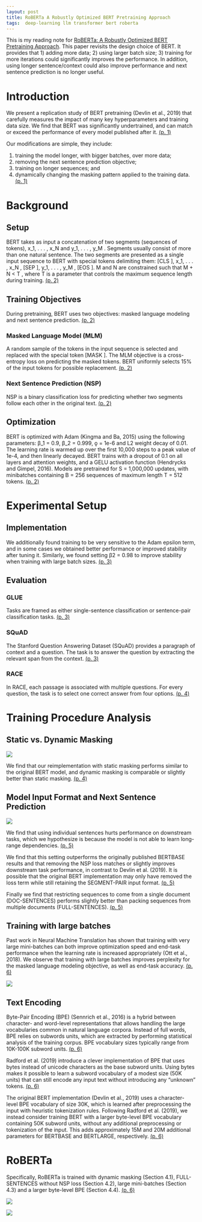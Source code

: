 ```yaml
---
layout: post
title: RoBERTa A Robustly Optimized BERT Pretraining Approach
tags:  deep-learning llm transformer bert roberta
---
```


This is my reading note for [RoBERTa: A Robustly Optimized BERT Pretraining Approach](http://arxiv.org/abs/1907.11692). This paper revisits the design choice of BERT. It provides that 1) adding more data; 2) using larger batch size; 3) training for more iterations could significantly improves the performance. In addition, using longer sentence/context could also improve performance and next sentence prediction is no longer useful.

# Introduction
We present a replication study of BERT pretraining (Devlin et al., 2019) that carefully measures the impact of many key hyperparameters and training data size. We find that BERT was significantly undertrained, and can match or exceed the performance of every model published after it. [(p. 1)](zotero://open-pdf/library/items/W24XMWF8?page=1&annotation=C9M49BTC)

Our modifications are simple, they include:
1. training the model longer, with bigger batches, over more data;
2. removing the next sentence prediction objective;
3. training on longer sequences; and
4. dynamically changing the masking pattern applied to the training data. [(p. 1)](zotero://open-pdf/library/items/W24XMWF8?page=1&annotation=BCD2M57Z)

# Background
## Setup
BERT takes as input a concatenation of two segments (sequences of tokens), x_1, . . . , x_N and y_1, . . . , y_M . Segments usually consist of more than one natural sentence. The two segments are presented as a single input sequence to BERT with special tokens delimiting them: [CLS ], x_1, . . . , x_N , [SEP ], y_1, . . . , y_M , [EOS ]. M and N are constrained such that M + N < T , where T is a parameter that controls the maximum sequence length during training. [(p. 2)](zotero://open-pdf/library/items/W24XMWF8?page=2&annotation=V2EJRFTC)

## Training Objectives
During pretraining, BERT uses two objectives: masked language modeling and next sentence prediction. [(p. 2)](zotero://open-pdf/library/items/W24XMWF8?page=2&annotation=VMNHHD2U)

### Masked Language Model (MLM)
A random sample of the tokens in the input sequence is selected and replaced with the special token [MASK ]. The MLM objective is a cross-entropy loss on predicting the masked tokens. BERT uniformly selects 15% of the input tokens for possible replacement. [(p. 2)](zotero://open-pdf/library/items/W24XMWF8?page=2&annotation=2MMWE6Z6)

### Next Sentence Prediction (NSP) 
NSP is a binary classification loss for predicting whether two segments follow each other in the original text. [(p. 2)](zotero://open-pdf/library/items/W24XMWF8?page=2&annotation=CF9AUK4W)

## Optimization
BERT is optimized with Adam (Kingma and Ba, 2015) using the following parameters: β_1 = 0.9, β_2 = 0.999, ǫ = 1e-6 and L2 weight decay of 0.01. The learning rate is warmed up over the first 10,000 steps to a peak value of 1e-4, and then linearly decayed. BERT trains with a dropout of 0.1 on all layers and attention weights, and a GELU activation function (Hendrycks and Gimpel, 2016). Models are pretrained for S = 1,000,000 updates, with minibatches containing B = 256 sequences of maximum length T = 512 tokens. [(p. 2)](zotero://open-pdf/library/items/W24XMWF8?page=2&annotation=D5MN7N64)

# Experimental Setup
## Implementation
We additionally found training to be very sensitive to the Adam epsilon term, and in some cases we obtained better performance or improved stability after tuning it. Similarly, we found setting β2 = 0.98 to improve stability when training with large batch sizes. [(p. 3)](zotero://open-pdf/library/items/W24XMWF8?page=3&annotation=9X7LIHRH)

## Evaluation
### GLUE
Tasks are framed as either single-sentence classification or sentence-pair classification tasks. [(p. 3)](zotero://open-pdf/library/items/W24XMWF8?page=3&annotation=XTLHIGVL)

### SQuAD
The Stanford Question Answering Dataset (SQuAD) provides a paragraph of context and a question. The task is to answer the question by extracting the relevant span from the context. [(p. 3)](zotero://open-pdf/library/items/W24XMWF8?page=3&annotation=N4Q6WSDE)

### RACE
In RACE, each passage is associated with multiple questions. For every question, the task is to select one correct answer from four options. [(p. 4)](zotero://open-pdf/library/items/W24XMWF8?page=4&annotation=B6H6PJWS)

# Training Procedure Analysis
## Static vs. Dynamic Masking
![](https://raw.githubusercontent.com/zhangtemplar/zhangtemplar.github.io/master/uPic/liuRoBERTaRobustlyOptimized2019-4-x303-y618.png) 

We find that our reimplementation with static masking performs similar to the original BERT model, and dynamic masking is comparable or slightly better than static masking. [(p. 4)](zotero://open-pdf/library/items/W24XMWF8?page=4&annotation=ZDVNKC3A)

## Model Input Format and Next Sentence Prediction
![](https://raw.githubusercontent.com/zhangtemplar/zhangtemplar.github.io/master/uPic/liuRoBERTaRobustlyOptimized2019-5-x67-y557.png) 

We find that using individual sentences hurts performance on downstream tasks, which we hypothesize is because the model is not able to learn long-range dependencies. [(p. 5)](zotero://open-pdf/library/items/W24XMWF8?page=5&annotation=M7RJBQCH)

We find that this setting outperforms the originally published BERTBASE results and that removing the NSP loss matches or slightly improves downstream task performance, in contrast to Devlin et al. (2019). It is possible that the original BERT implementation may only have removed the loss term while still retaining the SEGMENT-PAIR input format. [(p. 5)](zotero://open-pdf/library/items/W24XMWF8?page=5&annotation=CEHVGLEZ)

Finally we find that restricting sequences to come from a single document (DOC-SENTENCES) performs slightly better than packing sequences from multiple documents (FULL-SENTENCES). [(p. 5)](zotero://open-pdf/library/items/W24XMWF8?page=5&annotation=7Z5B2HJH)

## Training with large batches
Past work in Neural Machine Translation has shown that training with very large mini-batches can both improve optimization speed and end-task performance when the learning rate is increased appropriately (Ott et al., 2018). We observe that training with large batches improves perplexity for the masked language modeling objective, as well as end-task accuracy. [(p. 6)](zotero://open-pdf/library/items/W24XMWF8?page=6&annotation=Y2J979PQ)

![](https://raw.githubusercontent.com/zhangtemplar/zhangtemplar.github.io/master/uPic/liuRoBERTaRobustlyOptimized2019-6-x65-y622.png) 

## Text Encoding
Byte-Pair Encoding (BPE) (Sennrich et al., 2016) is a hybrid between character- and word-level representations that allows handling the large vocabularies common in natural language corpora. Instead of full words, BPE relies on subwords units, which are extracted by performing statistical analysis of the training corpus. BPE vocabulary sizes typically range from 10K-100K subword units. [(p. 6)](zotero://open-pdf/library/items/W24XMWF8?page=6&annotation=X3LJ56BL)

Radford et al. (2019) introduce a clever implementation of BPE that uses bytes instead of unicode characters as the base subword units. Using bytes makes it possible to learn a subword vocabulary of a modest size (50K units) that can still encode any input text without introducing any “unknown” tokens. [(p. 6)](zotero://open-pdf/library/items/W24XMWF8?page=6&annotation=DSBE6ED2)

The original BERT implementation (Devlin et al., 2019) uses a character-level BPE vocabulary of size 30K, which is learned after preprocessing the input with heuristic tokenization rules. Following Radford et al. (2019), we instead consider training BERT with a larger byte-level BPE vocabulary containing 50K subword units, without any additional preprocessing or tokenization of the input. This adds approximately 15M and 20M additional parameters for BERTBASE and BERTLARGE, respectively. [(p. 6)](zotero://open-pdf/library/items/W24XMWF8?page=6&annotation=SDQBGDNZ)

# RoBERTa
Specifically, RoBERTa is trained with dynamic masking (Section 4.1), FULL-SENTENCES without NSP loss (Section 4.2), large mini-batches (Section 4.3) and a larger byte-level BPE (Section 4.4). [(p. 6)](zotero://open-pdf/library/items/W24XMWF8?page=6&annotation=ATQG7UAS)

![](https://raw.githubusercontent.com/zhangtemplar/zhangtemplar.github.io/master/uPic/liuRoBERTaRobustlyOptimized2019-7-x66-y523.png) 

![](https://raw.githubusercontent.com/zhangtemplar/zhangtemplar.github.io/master/uPic/liuRoBERTaRobustlyOptimized2019-8-x67-y553.png)
